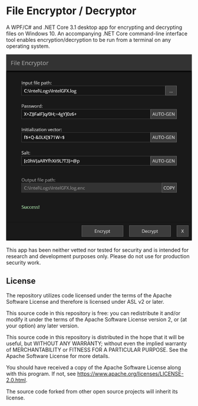# File Encryptor / Decryptor

A WPF/C# and .NET Core 3.1 desktop app for encrypting and decrypting files on Windows 10. An accompanying .NET Core command-line interface tool enables encryption/decryption to be run from a terminal on any operating system.

![image of the File Encryptor desktop app](images/file-encryptor-001.png)

This app has been neither vetted nor tested for security and is intended for research and development purposes only. Please do not use for production security work.

## License
The repository utilizes code licensed under the terms of the Apache Software License and therefore is licensed under ASL v2 or later.

This source code in this repository is free: you can redistribute it and/or modify it under the terms of the Apache Software License version 2, or (at your option) any later version.

This source code in this repository is distributed in the hope that it will be useful, but WITHOUT ANY WARRANTY; without even the implied warranty of MERCHANTABILITY or FITNESS FOR A PARTICULAR PURPOSE. See the Apache Software License for more details.

You should have received a copy of the Apache Software License along with this program. If not, see https://www.apache.org/licenses/LICENSE-2.0.html.

The source code forked from other open source projects will inherit its license.